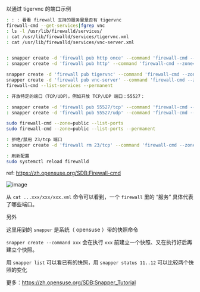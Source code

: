 
以通过 tigervnc 的端口示例


~~~~ bash
: : : 看看 firewall 支持的服务里是否有 tigervnc  
firewall-cmd --get-services|fgrep vnc
: ls -l /usr/lib/firewalld/services/
: cat /usr/lib/firewalld/services/tigervnc.xml
: cat /usr/lib/firewalld/services/vnc-server.xml


: snapper create -d 'firewall pub http once' --command 'firewall-cmd --zone=public --add-service=http ## 运行时规则'
: snapper create -d 'firewall pub http' --command 'firewall-cmd --zone=public --add-service=http --permanent ## 永久规则'

snapper create -d 'firewall pub tigervnc' --command 'firewall-cmd --zone=public --add-service=tigervnc --permanent'
snapper create -d 'firewall pub vnc-server' --command 'firewall-cmd --zone=public --add-service=vnc-server --permanent'
firewall-cmd --list-services --permanent

: 开放特定的端口（TCP/UDP），例如开放 TCP/UDP 端口：55527：

: snapper create -d 'firewall pub 55527/tcp' --command 'firewall-cmd --zone=public --add-port=55527/tcp --permanent'
: snapper create -d 'firewall pub 55527/udp' --command 'firewall-cmd --zone=public --add-port=55527/udp --permanent'

sudo firewall-cmd --zone=public --list-ports
sudo firewall-cmd --zone=public --list-ports --permanent

: 拒绝/禁用 23/tcp 端口
: snapper create -d 'firewall rm 23/tcp' --command 'firewall-cmd --zone=public --remove-port=23/tcp --permanent'

: 刷新配置
sudo systemctl reload firewalld
~~~~



ref: https://zh.opensuse.org/SDB:Firewall-cmd



![image](https://user-images.githubusercontent.com/103625580/163377880-8978006d-52a1-462a-bf3d-7c9a29923dca.png)


从 `cat ...xxx/xxx/xxx.xml` 命令可以看到，一个 `firewall` 里的 “服务” 具体代表了哪些端口。


另外

这里用到的 `snapper` 是系统（ opensuse ）带的快照命令

`snapper create --command xxx` 会在执行 `xxx` 前建立一个快照、又在执行好后再建立个快照。

用 `snapper list` 可以看已有的快照，用 `snapper status 11..12` 可以比较两个快照的变化

更多：https://zh.opensuse.org/SDB:Snapper_Tutorial



 

